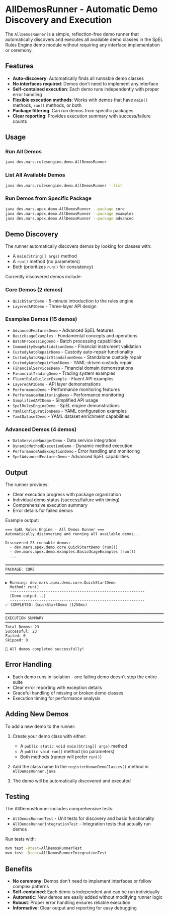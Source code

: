 # AllDemosRunner - Automatic Demo Discovery and Execution

The `AllDemosRunner` is a simple, reflection-free demo runner that automatically discovers and executes all available demo classes in the SpEL Rules Engine demo module without requiring any interface implementation or ceremony.

## Features

- **Auto-discovery**: Automatically finds all runnable demo classes
- **No interfaces required**: Demos don't need to implement any interface
- **Self-contained execution**: Each demo runs independently with proper error handling
- **Flexible execution methods**: Works with demos that have `main()` methods, `run()` methods, or both
- **Package filtering**: Can run demos from specific packages
- **Clear reporting**: Provides execution summary with success/failure counts

## Usage

### Run All Demos
```bash
java dev.mars.rulesengine.demo.AllDemosRunner
```

### List All Available Demos
```bash
java dev.mars.rulesengine.demo.AllDemosRunner --list
```

### Run Demos from Specific Package
```bash
java dev.mars.apex.demo.AllDemosRunner --package core
java dev.mars.apex.demo.AllDemosRunner --package examples
java dev.mars.apex.demo.AllDemosRunner --package advanced
```

## Demo Discovery

The runner automatically discovers demos by looking for classes with:
- A `main(String[] args)` method
- A `run()` method (no parameters)
- Both (prioritizes `run()` for consistency)

Currently discovered demos include:

### Core Demos (2 demos)
- `QuickStartDemo` - 5-minute introduction to the rules engine
- `LayeredAPIDemo` - Three-layer API design

### Examples Demos (15 demos)
- `AdvancedFeaturesDemo` - Advanced SpEL features
- `BasicUsageExamples` - Fundamental concepts and operations
- `BatchProcessingDemo` - Batch processing capabilities
- `CommoditySwapValidationDemo` - Financial instrument validation
- `CustodyAutoRepairDemo` - Custody auto-repair functionality
- `CustodyAutoRepairStandaloneDemo` - Standalone custody repair
- `CustodyAutoRepairYamlDemo` - YAML-driven custody repair
- `FinancialServicesDemo` - Financial domain demonstrations
- `FinancialTradingDemo` - Trading system examples
- `FluentRuleBuilderExample` - Fluent API examples
- `LayeredAPIDemo` - API layer demonstrations
- `PerformanceDemo` - Performance monitoring features
- `PerformanceMonitoringDemo` - Performance monitoring
- `SimplifiedAPIDemo` - Simplified API usage
- `SpelRulesEngineDemo` - SpEL engine demonstrations
- `YamlConfigurationDemo` - YAML configuration examples
- `YamlDatasetDemo` - YAML dataset enrichment capabilities

### Advanced Demos (4 demos)
- `DataServiceManagerDemo` - Data service integration
- `DynamicMethodExecutionDemo` - Dynamic method execution
- `PerformanceAndExceptionDemo` - Error handling and monitoring
- `SpelAdvancedFeaturesDemo` - Advanced SpEL capabilities

## Output

The runner provides:
- Clear execution progress with package organization
- Individual demo status (success/failure with timing)
- Comprehensive execution summary
- Error details for failed demos

Example output:
```
=== SpEL Rules Engine - All Demos Runner ===
Automatically discovering and running all available demos...

Discovered 23 runnable demos:
  - dev.mars.apex.demo.core.QuickStartDemo (run())
  - dev.mars.apex.demo.examples.BasicUsageExamples (run())
  ...

════════════════════════════════════════════════════════════════════════════════
PACKAGE: CORE
════════════════════════════════════════════════════════════════════════════════

▶ Running: dev.mars.apex.demo.core.QuickStartDemo
  Method: run()
  ------------------------------------------------------------
  [Demo output...]
  ------------------------------------------------------------
✅ COMPLETED: QuickStartDemo (1250ms)

════════════════════════════════════════════════════════════════════════════════
EXECUTION SUMMARY
════════════════════════════════════════════════════════════════════════════════
Total Demos: 23
Successful: 23
Failed: 0
Skipped: 0

🎉 All demos completed successfully!
```

## Error Handling

- Each demo runs in isolation - one failing demo doesn't stop the entire suite
- Clear error reporting with exception details
- Graceful handling of missing or broken demo classes
- Execution timing for performance analysis

## Adding New Demos

To add a new demo to the runner:

1. Create your demo class with either:
   - A `public static void main(String[] args)` method
   - A `public void run()` method (no parameters)
   - Both methods (runner will prefer `run()`)

2. Add the class name to the `registerKnownDemoClasses()` method in `AllDemosRunner.java`

3. The demo will be automatically discovered and executed

## Testing

The AllDemosRunner includes comprehensive tests:
- `AllDemosRunnerTest` - Unit tests for discovery and basic functionality
- `AllDemosRunnerIntegrationTest` - Integration tests that actually run demos

Run tests with:
```bash
mvn test -Dtest=AllDemosRunnerTest
mvn test -Dtest=AllDemosRunnerIntegrationTest
```

## Benefits

- **No ceremony**: Demos don't need to implement interfaces or follow complex patterns
- **Self-contained**: Each demo is independent and can be run individually
- **Automatic**: New demos are easily added without modifying runner logic
- **Robust**: Proper error handling ensures reliable execution
- **Informative**: Clear output and reporting for easy debugging
